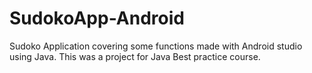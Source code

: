 # SudokoApp-Android
Sudoko Application covering some functions made with Android studio using Java. This was a project for Java Best practice course.
